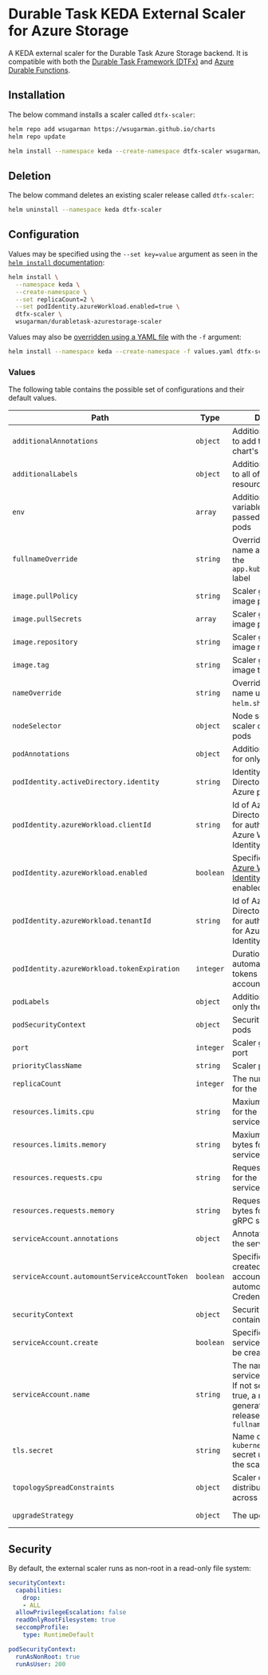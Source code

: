 # Durable Task KEDA External Scaler for Azure Storage
A KEDA external scaler for the Durable Task Azure Storage backend. It is compatible with both the [Durable Task Framework (DTFx)](https://github.com/Azure/durabletask) and [Azure Durable Functions](https://github.com/Azure/azure-functions-durable-extension).

## Installation
The below command installs a scaler called `dtfx-scaler`:

```bash
helm repo add wsugarman https://wsugarman.github.io/charts
helm repo update

helm install --namespace keda --create-namespace dtfx-scaler wsugarman/durabletask-azurestorage-scaler
```

## Deletion
The below command deletes an existing scaler release called `dtfx-scaler`:

```bash
helm uninstall --namespace keda dtfx-scaler
```

## Configuration
Values may be specified using the `--set key=value` argument as seen in the [`helm install` documentation](https://helm.sh/docs/helm/helm_install/):

```bash
helm install \
  --namespace keda \
  --create-namespace \
  --set replicaCount=2 \
  --set podIdentity.azureWorkload.enabled=true \
  dtfx-scaler \
  wsugarman/durabletask-azurestorage-scaler
```

Values may also be [overridden using a YAML file](https://helm.sh/docs/chart_template_guide/values_files/) with the `-f` argument:

```bash
helm install --namespace keda --create-namespace -f values.yaml dtfx-scaler wsugarman/durabletask-azurestorage-scaler
```

### Values

The following table contains the possible set of configurations and their default values.

| Path                                          | Type      | Description                                                                  | Default                                             |
| --------------------------------------------- | --------- | ---------------------------------------------------------------------------- | --------------------------------------------------- |
| `additionalAnnotations`                       | `object`  | Additional annotations to add to all of the chart's resources                | `{}`                                                |
| `additionalLabels`                            | `object`  | Additional labels to add to all of the chart's resources                     | `{}`                                                |
| `env`                                         | `array`   | Additional environment variables that will be passed into the scaler pods    | `[]`                                                |
| `fullnameOverride`                            | `string`  | Overrides the object name and the name in the `app.kubernetes.io/name` label |                                                     |
| `image.pullPolicy`                            | `string`  | Scaler gRPC service image pull policy                                        | `IfNotPresent`                                      |
| `image.pullSecrets`                           | `array`   | Scaler gRPC service image pull secrets                                       | `[]`                                                |
| `image.repository`                            | `string`  | Scaler gRPC service image repository                                         | `ghcr.io/wsugarman/durabletask-azurestorage-scaler` |
| `image.tag`                                   | `string`  | Scaler gRPC service image tag                                                | `1.0.0-alpha.1`                                     |
| `nameOverride`                                | `string`  | Overrides the chart name used in the `helm.sh/chart` label                   |                                                     |
| `nodeSelector`                                | `object`  | Node selector for scaler deployment pods                                     | `{}`                                                |
| `podAnnotations`                              | `object`  | Additional annotations for only the pods                                     | `{}`                                                |
| `podIdentity.activeDirectory.identity`        | `string`  | Identity in Azure Active Directory to use for Azure pod identity             | `''`                                                |
| `podIdentity.azureWorkload.clientId`          | `string`  | Id of Azure Active Directory Client to use for authentication with Azure Workload Identity. | `''`                                 |
| `podIdentity.azureWorkload.enabled`           | `boolean` | Specifies whether [Azure Workload Identity](https://azure.github.io/azure-workload-identity/) is to be enabled or not. | `false`   |
| `podIdentity.azureWorkload.tenantId`          | `string`  | Id of Azure Active Directory Tenant to use for authentication with for Azure Workload Identity. | `''`                             |
| `podIdentity.azureWorkload.tokenExpiration`   | `integer` | Duration in seconds to automatically expire tokens for the service account.  | `3600`                                              |
| `podLabels`                                   | `object`  | Additional labels for only the pods                                          | `{}`                                                |
| `podSecurityContext`                          | `object`  | Security context for all pods                                                | [See below](#security)                              |
| `port`                                        | `integer` | Scaler gRPC service port                                                     | `4370`                                              |
| `priorityClassName`                           | `string`  | Scaler pod priority                                                          | `''`                                                |
| `replicaCount`                                | `integer` | The number of replicas for the gRPC service                                  | `1`                                                 |
| `resources.limits.cpu`                        | `string`  | Maxiumum CPU units for the scaler gRPC service                               | `512M`                                              |
| `resources.limits.memory`                     | `string`  | Maxiumum memory in bytes for the scaler service                              | `1G`                                                |
| `resources.requests.cpu`                      | `string`  | Requested CPU units for the scaler gRPC service                              | `50m`                                               |
| `resources.requests.memory`                   | `string`  | Requested memory in bytes for the scaler gRPC service                        | `128M`                                              |
| `serviceAccount.annotations`                  | `object`  | Annotations to add to the service account                                    | `{}`                                                |
| `serviceAccount.automountServiceAccountToken` | `boolean` | Specifies whether created service account should automount API-Credentials   | `true`                                              |
| `securityContext`                             | `object`  | Security context for all containers                                          | [See below](#security)                              |
| `serviceAccount.create`                       | `boolean` | Specifies whether a service account should be created                        | `true`                                              |
| `serviceAccount.name`                         | `string`  | The name of the service account to use. If not set and create is true, a name is generated based on the release name and `fullnameOverride` | |
| `tls.secret`                                  | `string`  | Name of the `kubernetes.io/tls` secret used for TLS by the scaler service    | `""`                                                |
| `topologySpreadConstraints`                   | `object`  | Scaler constraints for distributing pods across a cluster                    | `{}`                                                |
| `upgradeStrategy`                             | `object`  | The upgrade strategy                                                         | The deployment strategy for replacing existing pods |

## Security

By default, the external scaler runs as non-root in a read-only file system:

```yaml
securityContext:
  capabilities:
    drop:
    - ALL
  allowPrivilegeEscalation: false
  readOnlyRootFilesystem: true
  seccompProfile:
    type: RuntimeDefault

podSecurityContext:
  runAsNonRoot: true
  runAsUser: 200
```
